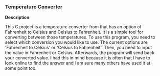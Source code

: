 ### Temperature Converter

**Description**

This C project is a temperature converter from that has an option of Fahrenheit to Celsius and Celsius to Fahrenheit. It is a simple tool for converting between those temperatures. 
To use this program, you need to select which conversion you would like to use. The current options are  'Fahrenheit to Celsius' or 'Celsius to Fahrenheit'. Then, you need to input the value in Fahrenheit or Celsius. Afterwards, the program will send back your converted value.
I had this in mind because it is often that I have to look online to find the answer and I am sure many others have used it at some point too.
